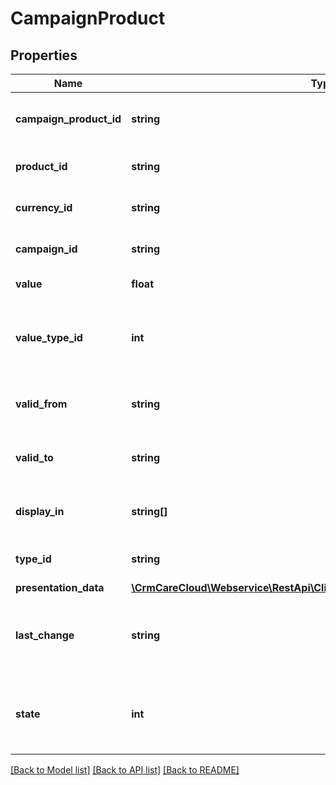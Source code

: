 # CampaignProduct

## Properties
Name | Type | Description | Notes
------------ | ------------- | ------------- | -------------
**campaign_product_id** | **string** | The unique id for the campaign product | [optional] 
**product_id** | **string** | The unique id for the product | 
**currency_id** | **string** | The unique id for the currency | 
**campaign_id** | **string** | The unique id for the campaign | 
**value** | **float** | Value of the product | 
**value_type_id** | **int** | Type of value (1 - percentage discount value, 2 - final price) | 
**valid_from** | **string** | Valid from *(YYYY-MM-DD HH:MM:SS)* | 
**valid_to** | **string** | Valid to *(YYYY-MM-DD HH:MM:SS)* | 
**display_in** | **string[]** | List of possible display places | [optional] 
**type_id** | **string** | Type of a campaign product | 
**presentation_data** | [**\CrmCareCloud\Webservice\RestApi\Client\Model\CampaignPresentationData**](CampaignPresentationData.md) |  | 
**last_change** | **string** | Date and time of the last change *(YYYY-MM-DD HH:MM:SS)* | [optional] 
**state** | **int** | State of the card *Possible values are: 0 - blocked / 1 - active* | [optional] 

[[Back to Model list]](../../README.md#documentation-for-models) [[Back to API list]](../../README.md#documentation-for-api-endpoints) [[Back to README]](../../README.md)

